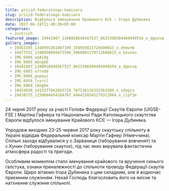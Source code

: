 ```yaml
---
title: priizd-federalnogo-komisara
slug: priizd-federalnogo-komisara
description: Відбулося іменування Крайового КСЄ — Ігора Дубиняка
date: 2017-06-24T11:49:30+03:00
categories:
  - zustrich
featured_image: 19441987_1348018648567537_8625396584404949554_o_dgezvq
gallery_images:
  - 19453195_1348955361807199_359939821726690653_o_dhmvn6
  - 19477532_1348958058473596_5868801279712686815_o_kxvznu
  - IMG_6986_oq4i0g
  - IMG_6865_mbngbb
  - 19441987_1348018648567537_8625396584404949554_o_dgezvq
  - IMG_6883_e7rxdd
  - IMG_6966_gnpayi
  - IMG_6954_lxxrsl
  - IMG_6869_ibbg6m
  - 19424038_1413377842043728_767536116333261509_n_sdogcu
  - 19420375_1159604454184707_4944158545279313984_n_ilpf3m
---
```

24 черня 2017 року за участі Голови Федерації Скаутів Європи (UIGSE-FSE ) Мартіна Гафнера  та Національної Ради Католицького скаутства Європи відбулося іменування Крайового КСЄ — Ігора Дубиняка.

Упродовж вихідних 23-25 червня 2017 року скаутську спільноту в Україні відвідав Федеральний комісар Мартін Гафнер (Німеччина). Спільні заходи відбувалися у с.Зарваниця (таборування вовченят) та с.Кунин (таборування скауток), під час яких вирувала фантастична атмосфера радості та пригоди.

Особливим моментом стало іменування крайового та вручення синього галстука, ознаки приналежності до спільноти проводу Федерації скаутів Європи. Щиро вітаємо Ігора Дубиняка з цим складним, але й водночас приємним служінням. Нехай Господь благословить його на якісне та натхненне служіння спільноті.

